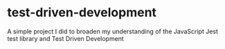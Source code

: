 # test-driven-development
A simple project I did to broaden my understanding of the JavaScript Jest test library and Test Driven Development
